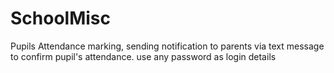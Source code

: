 # SchoolMisc
Pupils Attendance marking, sending notification to parents via text message to confirm pupil's attendance. use any password as login details
